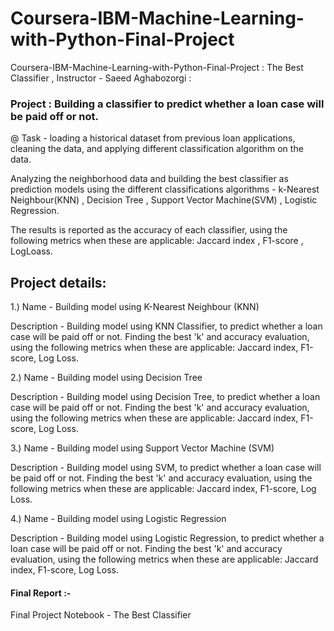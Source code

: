 # Coursera-IBM-Machine-Learning-with-Python-Final-Project
Coursera-IBM-Machine-Learning-with-Python-Final-Project : The Best Classifier , Instructor - Saeed Aghabozorgi : 

### Project : Building a classifier to predict whether a loan case will be paid off or not.

@ Task - loading a historical dataset from previous loan applications, cleaning the data, and applying different classification algorithm on the data.

Analyzing the neighborhood data and building the best classifier as prediction models using the different classifications algorithms - k-Nearest Neighbour(KNN) , Decision Tree , Support Vector Machine(SVM) , Logistic Regression.

The results is reported as the accuracy of each classifier, using the following metrics when these are applicable: Jaccard index , F1-score , LogLoass.

## Project details:

1.) Name - Building model using K-Nearest Neighbour (KNN)

Description -
              Building model using KNN Classifier, to predict whether a loan case will be paid off or not.
              Finding the best 'k' and accuracy evaluation, using the following metrics when these are applicable:
              Jaccard index, F1-score, Log Loss.


2.) Name - Building model using Decision Tree
             
Description -
              Building model using Decision Tree, to predict whether a loan case will be paid off or not.
              Finding the best 'k' and accuracy evaluation, using the following metrics when these are applicable:
              Jaccard index, F1-score, Log Loss.


3.) Name - Building model using Support Vector Machine (SVM)
             
Description -
              Building model using SVM, to predict whether a loan case will be paid off or not.
              Finding the best 'k' and accuracy evaluation, using the following metrics when these are applicable:
              Jaccard index, F1-score, Log Loss.


4.) Name - Building model using Logistic Regression
             
Description -
              Building model using Logistic Regression, to predict whether a loan case will be paid off or not.
              Finding the best 'k' and accuracy evaluation, using the following metrics when these are applicable:
              Jaccard index, F1-score, Log Loss.


#### Final Report :-

Final Project Notebook - The Best Classifier
